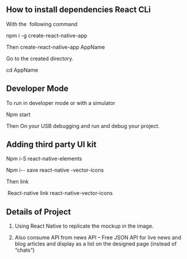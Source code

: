 
## How to install dependencies React CLi 

With the  following command

npm i -g create-react-native-app

Then
create-react-native-app AppName

Go to the created directory.

cd AppName

## Developer Mode
To run in developer mode or with a simulator

Npm start

Then 
On your USB debugging and run and debug your project.

## Adding third party UI kit

Npm i-S react-native-elements

Npm i-- save react-native -vector-icons

Then link

 React-native link react-native-vector-icons

## Details of Project

1. Using React Native to replicate the mockup in the image.

2. Also consume API from news API – Free JSON API for live news and blog articles and display as a list on the designed page (instead of “chats”)


 

